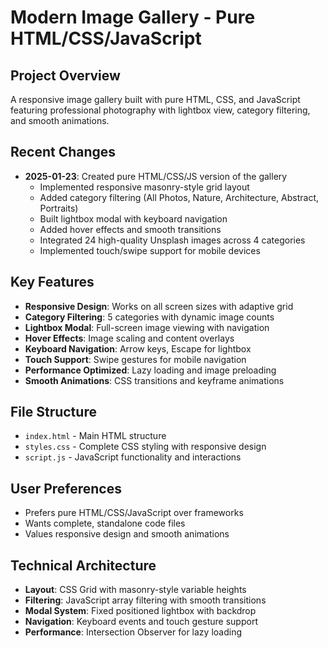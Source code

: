 # Modern Image Gallery - Pure HTML/CSS/JavaScript

## Project Overview
A responsive image gallery built with pure HTML, CSS, and JavaScript featuring professional photography with lightbox view, category filtering, and smooth animations.

## Recent Changes
- **2025-01-23**: Created pure HTML/CSS/JS version of the gallery
  - Implemented responsive masonry-style grid layout
  - Added category filtering (All Photos, Nature, Architecture, Abstract, Portraits)
  - Built lightbox modal with keyboard navigation
  - Added hover effects and smooth transitions
  - Integrated 24 high-quality Unsplash images across 4 categories
  - Implemented touch/swipe support for mobile devices

## Key Features
- **Responsive Design**: Works on all screen sizes with adaptive grid
- **Category Filtering**: 5 categories with dynamic image counts
- **Lightbox Modal**: Full-screen image viewing with navigation
- **Hover Effects**: Image scaling and content overlays
- **Keyboard Navigation**: Arrow keys, Escape for lightbox
- **Touch Support**: Swipe gestures for mobile navigation
- **Performance Optimized**: Lazy loading and image preloading
- **Smooth Animations**: CSS transitions and keyframe animations

## File Structure
- `index.html` - Main HTML structure
- `styles.css` - Complete CSS styling with responsive design
- `script.js` - JavaScript functionality and interactions

## User Preferences
- Prefers pure HTML/CSS/JavaScript over frameworks
- Wants complete, standalone code files
- Values responsive design and smooth animations

## Technical Architecture
- **Layout**: CSS Grid with masonry-style variable heights
- **Filtering**: JavaScript array filtering with smooth transitions
- **Modal System**: Fixed positioned lightbox with backdrop
- **Navigation**: Keyboard events and touch gesture support
- **Performance**: Intersection Observer for lazy loading